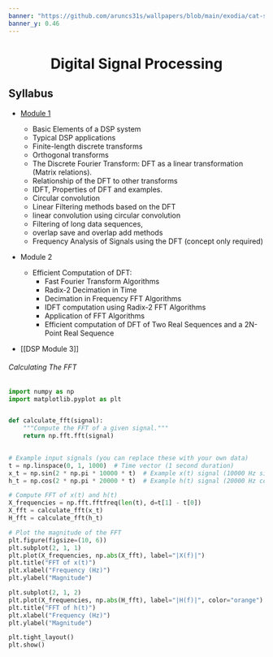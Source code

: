 ```yaml
---
banner: "https://github.com/aruncs31s/wallpapers/blob/main/exodia/cat-sound.png?raw=true"
banner_y: 0.46
---
```

 
<h1 align="center"> Digital Signal Processing</h1>

## Syllabus
- [Module 1](Academics/Btech/S5/Digital%20Signal%20Processing/Module%201.md)
	- Basic Elements of a DSP system
	- Typical DSP applications
	- Finite-length discrete transforms
	- Orthogonal transforms 
	- The Discrete Fourier Transform: DFT as a linear transformation (Matrix relations).
	- Relationship of the DFT to other transforms
	- IDFT, Properties of DFT and examples.
	- Circular convolution
	- Linear Filtering methods based on the DFT
	- linear convolution using circular convolution
	- Filtering of long data sequences,
	- overlap save and overlap add methods
	- Frequency Analysis of Signals using the DFT (concept only required)
- Module 2
	- Efficient Computation of DFT:
		- Fast Fourier Transform Algorithms
		- Radix-2 Decimation in Time
		- Decimation in Frequency FFT Algorithms
		- IDFT computation using Radix-2 FFT Algorithms
		- Application of FFT Algorithms
		- Efficient computation of DFT of Two Real Sequences and a 2N-Point Real Sequence

- [[DSP Module 3]]

###### Calculating The FFT
```python
import numpy as np
import matplotlib.pyplot as plt


def calculate_fft(signal):
    """Compute the FFT of a given signal."""
    return np.fft.fft(signal)

	
# Example input signals (you can replace these with your own data)
t = np.linspace(0, 1, 1000)  # Time vector (1 second duration)
x_t = np.sin(2 * np.pi * 10000 * t)  # Example x(t) signal (10000 Hz sinusoid)
h_t = np.cos(2 * np.pi * 20000 * t)  # Example h(t) signal (20000 Hz cosine)

# Compute FFT of x(t) and h(t)
X_frequencies = np.fft.fftfreq(len(t), d=t[1] - t[0])
X_fft = calculate_fft(x_t)
H_fft = calculate_fft(h_t)

# Plot the magnitude of the FFT
plt.figure(figsize=(10, 6))
plt.subplot(2, 1, 1)
plt.plot(X_frequencies, np.abs(X_fft), label="|X(f)|")
plt.title("FFT of x(t)")
plt.xlabel("Frequency (Hz)")
plt.ylabel("Magnitude")

plt.subplot(2, 1, 2)
plt.plot(X_frequencies, np.abs(H_fft), label="|H(f)|", color="orange")
plt.title("FFT of h(t)")
plt.xlabel("Frequency (Hz)")
plt.ylabel("Magnitude")

plt.tight_layout()
plt.show()


```

